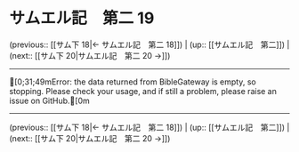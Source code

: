 # サムエル記　第二 19

(previous:: [[サム下 18|← サムエル記　第二 18]]) | (up:: [[サムエル記　第二]]) | (next:: [[サム下 20|サムエル記　第二 20 →]])

***
[0;31;49mError: the data returned from BibleGateway is empty, so stopping. Please check your usage, and if still a problem, please raise an issue on GitHub.[0m

***

(previous:: [[サム下 18|← サムエル記　第二 18]]) | (up:: [[サムエル記　第二]]) | (next:: [[サム下 20|サムエル記　第二 20 →]])
